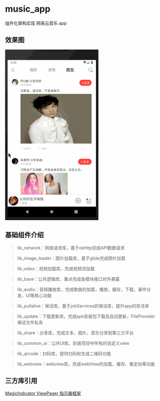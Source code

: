 # music_app
组件化架构实现 网易云音乐 app
## 效果图
![](https://github.com/wuchao226/music_app/blob/master/images/preview.gif)
## 基础组件介绍
> lib_network：网络请求库，基于okhttp完成API数据请求

> lib_image_loader：图片加载库，基于glide完成图片加载

> lib_video：视频加载库，完成视频流加载

> lib_base：公共逻辑库，重点完成各模块接口对外暴露

> lib_audio：音频播放库，完成歌曲的加载，播放，缓存，下载，事件分发，UI等核心功能

> lib_pullalive：保活库，基于jobServices的保活库，提升app的存活率

> lib_update：下载更新库，完成apk安装包下载及自动更新，FileProvider保证文件私有

> lib_share：分享库，完成文本，图片，音乐分享到第三方平台

> lib_common_ui：公共UI库，封装项目中所有的自定义view

> lib_qrcode：扫码库，提供扫码和生成二维码功能

> lib_webview：webview库，完成webView的加载，缓存，重定向等功能

## 三方库引用
[MagicIndicator ViewPager 指示器框架](https://github.com/hackware1993/MagicIndicator)
